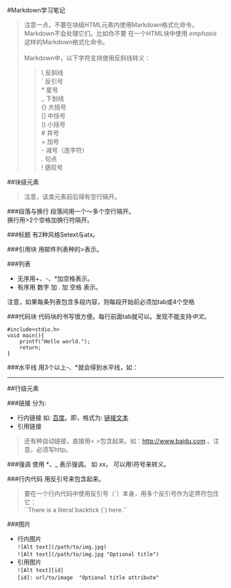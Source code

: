 #Markdown学习笔记


>注意一点，不要在块级HTML元素内使用Markdown格式化命令，Markdown不会处理它们。比如你不要
在一个HTML块中使用 *emphasis* 这样的Markdown格式化命令。  
><br>
>Markdown中，以下字符支持使用反斜线转义：  
>>\   反斜线  
`   反引号  
\*   星号  
_   下划线  
{}  大括号  
[]  中括号  
()  小括号  
\#   井号    
\+   加号    
\-   减号（连字符）  
\.   句点  
\!   感叹号

##块级元素
>注意，该类元素前后得有空行隔开。

###段落与换行
段落间用一个～多个空行隔开。  
换行用>2个空格加换行符隔开。


###标题
有2种风格Setext与atx。

###引用块
用邮件列表种的>表示。

###列表
+ 无序用+、-、*加空格表示。
+ 有序用 数字 加 . 加 空格 表示。
	
注意，如果每条列表包含多段内容，则每段开始前必须加tab或4个空格

###代码块
代码块的书写很方便。每行前面tab就可以。发现不能支持*中文*。
	
	#include<stdio.h>
	void main(){
		printf("Hello world.");
		return;
	}
	
###水平线
用3个以上-、*就会得到水平线，如：

***

##行级元素

###链接
分为:
* 行内链接 如:  [百度](http://www.baidu.com "我是title")。即，格式为: [链接文本](链接地址 "标题")
* 引用链接     

>还有种自动链接，直接用< >包含起来。如：<http://www.baidu.com> 。注意，必须写http。

###强调
使用 *、_ 表示强调。
如 _xx_。
可以用\\符号来转义。

###行内代码
用反引号来包含起来。
>要在一个行内代码中使用反引号（\`）本身，用多个反引号作为定界符包住它：  
>\`\`There is a literal backtick (\`) here.\`\`

###图片
* 行内图片   
`![Alt text](/path/to/img.jpg)`  
`![Alt text](/path/to/img.jpg "Optional title")`
* 引用图片   
`![Alt text][id]`   
`[id]: url/to/image  "Optional title attribute"`




